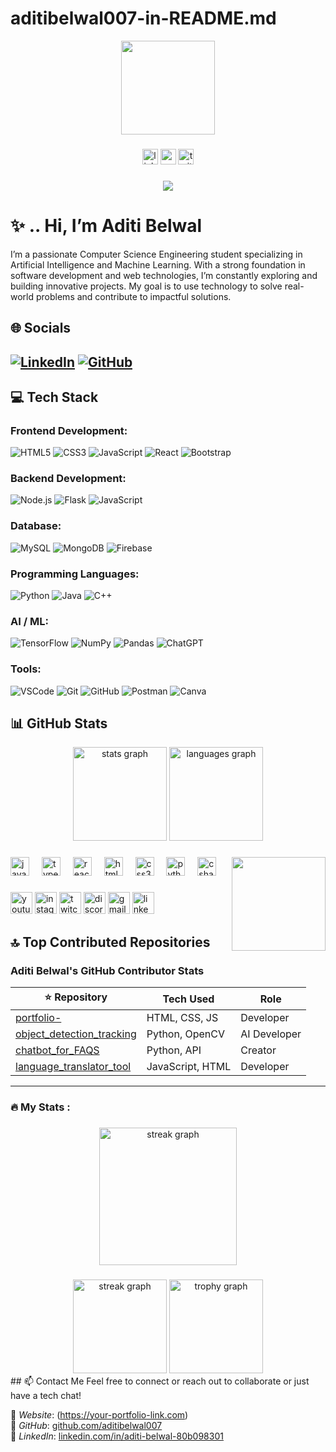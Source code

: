 # aditibelwal007-in-README.md
<div align="center">
  <img height="150" src="https://media.giphy.com/media/M9gbBd9nbDrOTu1Mqx/giphy.gif"  />
</div>

###

<div align="center">
  <img src="https://img.shields.io/static/v1?message=LinkedIn&logo=linkedin&label=&color=0077B5&logoColor=white&labelColor=&style=for-the-badge" height="25" alt="linkedin logo"  />
  <img src="https://img.shields.io/static/v1?message=Youtube&logo=youtube&label=&color=FF0000&logoColor=white&labelColor=&style=for-the-badge" height="25" alt="youtube logo"  />
  <img src="https://img.shields.io/static/v1?message=Twitter&logo=twitter&label=&color=1DA1F2&logoColor=white&labelColor=&style=for-the-badge" height="25" alt="twitter logo"  />
</div>

###

<div align="center">
  <img src="https://visitor-badge.laobi.icu/badge?page_id=maurodesouza.maurodesouza&"  />
</div>

#  ✨ .. Hi, I’m Aditi Belwal

I’m a passionate Computer Science Engineering student specializing in Artificial Intelligence and Machine Learning. With a strong foundation in software development and web technologies, I’m constantly exploring and building innovative projects. My goal is to use technology to solve real-world problems and contribute to impactful solutions.


## 🌐 Socials

[![LinkedIn](https://img.shields.io/badge/LinkedIn-blue?style=for-the-badge&logo=linkedin)](https://www.linkedin.com/in/aditi-belwal-80b098301)
[![GitHub](https://img.shields.io/badge/GitHub-black?style=for-the-badge&logo=github)](https://github.com/aditibelwal007)
---

## 💻 Tech Stack

### Frontend Development:
![HTML5](https://img.shields.io/badge/-HTML5-E34F26?style=flat&logo=html5)
![CSS3](https://img.shields.io/badge/-CSS3-1572B6?style=flat&logo=css3)
![JavaScript](https://img.shields.io/badge/-JavaScript-F7DF1E?style=flat&logo=javascript&logoColor=000)
![React](https://img.shields.io/badge/-React-61DAFB?style=flat&logo=react)
![Bootstrap](https://img.shields.io/badge/-Bootstrap-7952B3?style=flat&logo=bootstrap)

### Backend Development:
![Node.js](https://img.shields.io/badge/-Node.js-339933?style=flat&logo=node.js)
![Flask](https://img.shields.io/badge/-Flask-000000?style=flat&logo=flask)
![JavaScript](https://img.shields.io/badge/-JavaScript-F7DF1E?style=flat&logo=javascript&logoColor=000)

### Database:
![MySQL](https://img.shields.io/badge/-MySQL-4479A1?style=flat&logo=mysql)
![MongoDB](https://img.shields.io/badge/-MongoDB-47A248?style=flat&logo=mongodb)
![Firebase](https://img.shields.io/badge/-Firebase-FFCA28?style=flat&logo=firebase)

### Programming Languages:
![Python](https://img.shields.io/badge/-Python-3776AB?style=flat&logo=python)
![Java](https://img.shields.io/badge/-Java-007396?style=flat&logo=java)
![C++](https://img.shields.io/badge/-C++-00599C?style=flat&logo=c%2B%2B)

### AI / ML:
![TensorFlow](https://img.shields.io/badge/-TensorFlow-FF6F00?style=flat&logo=tensorflow)
![NumPy](https://img.shields.io/badge/-NumPy-013243?style=flat&logo=numpy)
![Pandas](https://img.shields.io/badge/-Pandas-150458?style=flat&logo=pandas)
![ChatGPT](https://img.shields.io/badge/-ChatGPT-10A37F?style=flat&logo=openai)

### Tools:
![VSCode](https://img.shields.io/badge/-VSCode-007ACC?style=flat&logo=visual-studio-code)
![Git](https://img.shields.io/badge/-Git-F05032?style=flat&logo=git)
![GitHub](https://img.shields.io/badge/-GitHub-181717?style=flat&logo=github)
![Postman](https://img.shields.io/badge/-Postman-FF6C37?style=flat&logo=postman)
![Canva](https://img.shields.io/badge/-Canva-00C4CC?style=flat&logo=canva)



## 📊 GitHub Stats

<div align="center">
  <img src="https://github-readme-stats.vercel.app/api?username=maurodesouza&hide_title=false&hide_rank=false&show_icons=true&include_all_commits=true&count_private=true&disable_animations=false&theme=dracula&locale=en&hide_border=false" height="150" alt="stats graph"  />

  
  <img src="https://github-readme-stats.vercel.app/api/top-langs?username=maurodesouza&locale=en&hide_title=false&layout=compact&card_width=320&langs_count=5&theme=dracula&hide_border=false" height="150" alt="languages graph"  />
</div>

###

<img align="right" height="150" src="https://i.imgflip.com/65efzo.gif"  />

###

<div align="left">
  <img src="https://cdn.jsdelivr.net/gh/devicons/devicon/icons/javascript/javascript-original.svg" height="30" alt="javascript logo"  />
  <img width="12" />
  <img src="https://cdn.jsdelivr.net/gh/devicons/devicon/icons/typescript/typescript-original.svg" height="30" alt="typescript logo"  />
  <img width="12" />
  <img src="https://cdn.jsdelivr.net/gh/devicons/devicon/icons/react/react-original.svg" height="30" alt="react logo"  />
  <img width="12" />
  <img src="https://cdn.jsdelivr.net/gh/devicons/devicon/icons/html5/html5-original.svg" height="30" alt="html5 logo"  />
  <img width="12" />
  <img src="https://cdn.jsdelivr.net/gh/devicons/devicon/icons/css3/css3-original.svg" height="30" alt="css3 logo"  />
  <img width="12" />
  <img src="https://cdn.jsdelivr.net/gh/devicons/devicon/icons/python/python-original.svg" height="30" alt="python logo"  />
  <img width="12" />
  <img src="https://cdn.jsdelivr.net/gh/devicons/devicon/icons/csharp/csharp-original.svg" height="30" alt="csharp logo"  />
</div>

###

<div align="left">
  <img src="https://img.shields.io/static/v1?message=Youtube&logo=youtube&label=&color=FF0000&logoColor=white&labelColor=&style=for-the-badge" height="35" alt="youtube logo"  />
  <img src="https://img.shields.io/static/v1?message=Instagram&logo=instagram&label=&color=E4405F&logoColor=white&labelColor=&style=for-the-badge" height="35" alt="instagram logo"  />
  <img src="https://img.shields.io/static/v1?message=Twitch&logo=twitch&label=&color=9146FF&logoColor=white&labelColor=&style=for-the-badge" height="35" alt="twitch logo"  />
  <img src="https://img.shields.io/static/v1?message=Discord&logo=discord&label=&color=7289DA&logoColor=white&labelColor=&style=for-the-badge" height="35" alt="discord logo"  />
  <img src="https://img.shields.io/static/v1?message=Gmail&logo=gmail&label=&color=D14836&logoColor=white&labelColor=&style=for-the-badge" height="35" alt="gmail logo"  />
  <img src="https://img.shields.io/static/v1?message=LinkedIn&logo=linkedin&label=&color=0077B5&logoColor=white&labelColor=&style=for-the-badge" height="35" alt="linkedin logo"  />
</div>


## 🔝 Top Contributed Repositories

### Aditi Belwal's GitHub Contributor Stats

| ⭐ Repository                        | Tech Used    | Role         |
|------------------------------------|--------------|--------------|
| [portfolio-](https://github.com/aditibelwal007/portfolio-)                    | HTML, CSS, JS | Developer     |
| [object_detection_tracking](https://github.com/aditibelwal007/object_detection_tracking) | Python, OpenCV | AI Developer  |
| [chatbot_for_FAQS](https://github.com/aditibelwal007/chatbot_for_FAQS)         | Python, API    | Creator       |
| [language_translator_tool](https://github.com/aditibelwal007/language_translator_tool) | JavaScript, HTML | Developer     |

---

###

<h3 align="left">🔥   My Stats :</h3>

###

<div align="center">
  <img src="https://streak-stats.demolab.com?user=maurodesouza&locale=en&mode=daily&theme=dark&hide_border=false&border_radius=5&order=3" height="220" alt="streak graph"  />
</div>

###


###

<div align="center">
  <img src="https://streak-stats.demolab.com?user=maurodesouza&locale=en&mode=daily&theme=dracula&hide_border=false&border_radius=5&order=3" height="150" alt="streak graph"  />
  <img src="https://github-profile-trophy.vercel.app?username=maurodesouza&theme=dracula&column=-1&row=1&margin-w=8&margin-h=8&no-bg=false&no-frame=false&order=4" height="150" alt="trophy graph"  />
</div>
  ## 📫 Contact Me
Feel free to connect or reach out to collaborate or just have a tech chat!

🌟 *Website*: (https://your-portfolio-link.com)  
🌟 *GitHub*: [github.com/aditibelwal007](https://github.com/aditibelwal007)  
🌟 *LinkedIn*: [linkedin.com/in/aditi-belwal-80b098301](https://www.linkedin.com/in/aditi-belwal-80b098301)

